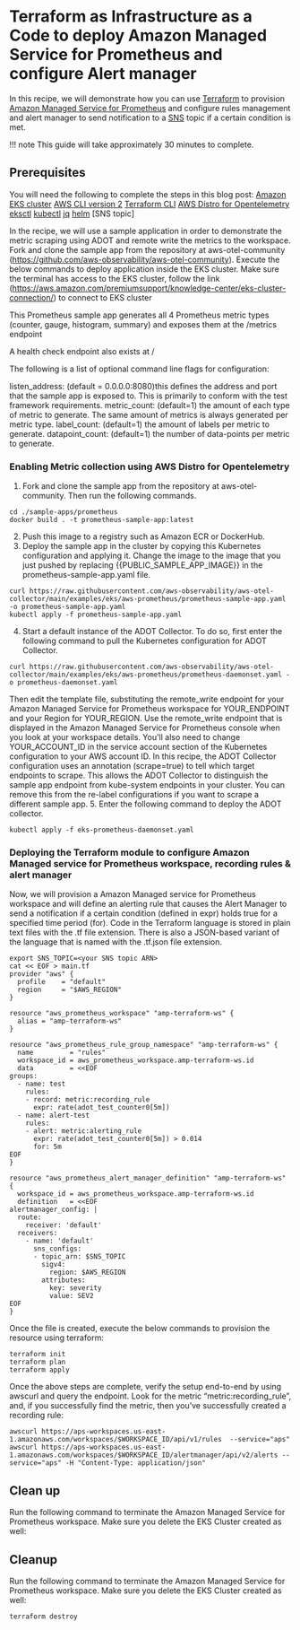 # Terraform as Infrastructure as a Code to deploy Amazon Managed Service for Prometheus and configure Alert manager

In this recipe, we will demonstrate how you can use [Terraform](https://www.terraform.io/) to provision [Amazon Managed Service for Prometheus](https://aws.amazon.com/prometheus/) and configure rules management and alert manager to send notification to a [SNS](https://docs.aws.amazon.com/sns/) topic if a certain condition is met.


!!! note
    This guide will take approximately 30 minutes to complete.

## Prerequisites
You will need the following to complete the steps in this blog post:
[Amazon EKS cluster](https://docs.aws.amazon.com/eks/latest/userguide/create-cluster.html) 
[AWS CLI version 2](https://docs.aws.amazon.com/cli/latest/userguide/install-cliv2.html)
[Terraform CLI](https://www.terraform.io/downloads)
[AWS Distro for Opentelemetry](https://aws.amazon.com/blogs/mt/amazon-managed-service-for-prometheus-is-now-generally-available/)
[eksctl](https://eksctl.io/)
[kubectl](https://docs.aws.amazon.com/eks/latest/userguide/install-kubectl.html)
[jq](https://stedolan.github.io/jq/download/%20)
[helm](https://www.eksworkshop.com/beginner/060_helm/helm_intro/install/index.html)
[SNS topic]

In the recipe, we will use a sample application in order to demonstrate the metric scraping using ADOT and remote write the metrics to the workspace. Fork and clone the sample app from the repository at aws-otel-community (https://github.com/aws-observability/aws-otel-community). Execute the below commands to deploy application inside the EKS cluster. Make sure the terminal has access to the EKS cluster, follow the link (https://aws.amazon.com/premiumsupport/knowledge-center/eks-cluster-connection/) to connect to EKS cluster

This Prometheus sample app generates all 4 Prometheus metric types (counter, gauge, histogram, summary) and exposes them at the /metrics endpoint

A health check endpoint also exists at /

The following is a list of optional command line flags for configuration:

listen_address: (default = 0.0.0.0:8080)this defines the address and port that the sample app is exposed to. This is primarily to conform with the test framework requirements.
metric_count: (default=1) the amount of each type of metric to generate. The same amount of metrics is always generated per metric type.
label_count: (default=1) the amount of labels per metric to generate.
datapoint_count: (default=1) the number of data-points per metric to generate.

### Enabling Metric collection using AWS Distro for Opentelemetry
1. Fork and clone the sample app from the repository at aws-otel-community.
Then run the following commands.

```
cd ./sample-apps/prometheus
docker build . -t prometheus-sample-app:latest
```
2. Push this image to a registry such as Amazon ECR or DockerHub.
3. Deploy the sample app in the cluster by copying this Kubernetes configuration and applying it. Change the image to the image that you just pushed by replacing {{PUBLIC_SAMPLE_APP_IMAGE}} in the prometheus-sample-app.yaml file.

```
curl https://raw.githubusercontent.com/aws-observability/aws-otel-collector/main/examples/eks/aws-prometheus/prometheus-sample-app.yaml -o prometheus-sample-app.yaml
kubectl apply -f prometheus-sample-app.yaml
```
4. Start a default instance of the ADOT Collector. To do so, first enter the following command to pull the Kubernetes configuration for ADOT Collector.

```
curl https://raw.githubusercontent.com/aws-observability/aws-otel-collector/main/examples/eks/aws-prometheus/prometheus-daemonset.yaml -o prometheus-daemonset.yaml
```
Then edit the template file, substituting the remote_write endpoint for your Amazon Managed Service for Prometheus workspace for YOUR_ENDPOINT and your Region for YOUR_REGION. Use the remote_write endpoint that is displayed in the Amazon Managed Service for Prometheus console when you look at your workspace details.
You'll also need to change YOUR_ACCOUNT_ID in the service account section of the Kubernetes configuration to your AWS account ID.
In this recipe, the ADOT Collector configuration uses an annotation (scrape=true) to tell which target endpoints to scrape. This allows the ADOT Collector to distinguish the sample app endpoint from kube-system endpoints in your cluster. You can remove this from the re-label configurations if you want to scrape a different sample app.
5. Enter the following command to deploy the ADOT collector.
```
kubectl apply -f eks-prometheus-daemonset.yaml
```

### Deploying the Terraform module to configure Amazon Managed service for Prometheus workspace, recording rules & alert manager

Now, we will  provision a Amazon Managed service for Prometheus workspace and will define an alerting rule that causes the Alert Manager to send a notification if a certain condition (defined in expr) holds true for a specified time period (for). Code in the Terraform language is stored in plain text files with the .tf file extension. There is also a JSON-based variant of the language that is named with the .tf.json file extension.

```
export SNS_TOPIC=<your SNS topic ARN>
cat << EOF > main.tf
provider "aws" {
  profile    = "default"
  region     = "$AWS_REGION"
}

resource "aws_prometheus_workspace" "amp-terraform-ws" {
  alias = "amp-terraform-ws"
}

resource "aws_prometheus_rule_group_namespace" "amp-terraform-ws" {
  name         = "rules"
  workspace_id = aws_prometheus_workspace.amp-terraform-ws.id
  data         = <<EOF
groups:
  - name: test
    rules:
    - record: metric:recording_rule
      expr: rate(adot_test_counter0[5m])
  - name: alert-test
    rules:
    - alert: metric:alerting_rule
      expr: rate(adot_test_counter0[5m]) > 0.014
      for: 5m    
EOF
}

resource "aws_prometheus_alert_manager_definition" "amp-terraform-ws" {
  workspace_id = aws_prometheus_workspace.amp-terraform-ws.id
  definition   = <<EOF
alertmanager_config: |
  route:
    receiver: 'default'
  receivers:
    - name: 'default'
      sns_configs:
      - topic_arn: $SNS_TOPIC
        sigv4:
          region: $AWS_REGION
        attributes:
          key: severity
          value: SEV2
EOF
}
```

Once the file is created, execute the below commands to provision the resource using terraform:

```
terraform init
terraform plan
terraform apply
```

Once the above steps are complete, verify the setup end-to-end by using awscurl and query the endpoint. Look for the metric “metric:recording_rule”, and, if you successfully find the metric, then you’ve successfully created a recording rule:

```
awscurl https://aps-workspaces.us-east-1.amazonaws.com/workspaces/$WORKSPACE_ID/api/v1/rules  --service="aps"
awscurl https://aps-workspaces.us-east-1.amazonaws.com/workspaces/$WORKSPACE_ID/alertmanager/api/v2/alerts --service="aps" -H "Content-Type: application/json"
```

## Clean up

Run the following command to terminate the Amazon Managed Service for Prometheus workspace. Make sure you delete the EKS Cluster created as well:


## Cleanup

Run the following command to terminate the Amazon Managed Service for Prometheus workspace. Make sure you delete the EKS Cluster created as well:

```
terraform destroy
```

